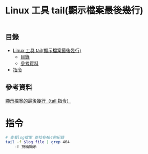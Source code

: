 # Linux 工具 tail(顯示檔案最後幾行)

```
```

## 目錄

- [Linux 工具 tail(顯示檔案最後幾行)](#linux-工具-tail顯示檔案最後幾行)
	- [目錄](#目錄)
	- [參考資料](#參考資料)
- [指令](#指令)

## 參考資料

[顯示檔案的最後幾行（tail 指令）](https://www.ibm.com/docs/zh-tw/aix/7.1?topic=files-displaying-last-lines-tail-command)

# 指令

```bash
# 查看log檔案 查找有404的紀錄
tail -f $log_file | grep 404
	-f 持續顯示
```
